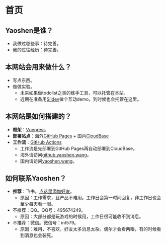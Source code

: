 # 首页
## Yaoshen是谁？
- 我做过哪些事：待完善。
- 我的过往经历：待完善。

## 本网站会用来做什么？
- 写点东西。
- 做做实验。
    - 未来如果做todolist之类的练手工具，可以托管在本站。
    - 近期在准备用[Slidev](https://sli.dev)做个互动demo，到时候也会托管在这里。

## 本网站是如何搭建的？
- **框架**：[Vuepress](https://v2.vuepress.vuejs.org/) 
- **部署站点**：海外[GitHub Pages](https://pages.github.com/) + 国内[CloudBase](https://cloudbase.net/?site=vuepress)
- **工作流**：[GitHub Actions](https://github.com/features/actions)
    - 工作流是先部署到GitHub Pages再自动部署到CloudBase。
    - 海外请访问[github.yaoshen.wang](https://github.yaoshen.wang)。
    - 国内请访问[yaoshen.wang](https://yaoshen.wang)。

## 如何联系Yaoshen？
- **推荐**：飞书。[点这里添加好友](https://www.feishu.cn/invitation/page/add_contact/?token=2f5k1b18-cac3-4ba2-ba99-fd8f1a7319fe&amp;unique_id=cvGrm2bZDQ3YvD6CUx3tig==)。
    - 原因：工作需求，且产品不难用。工作日会第一时间回复，非工作日也会至少每天看一眼。
- 不推荐：QQ。QQ号：495674249。
    - 原因：大部分都是玩游戏的时候用，工作日很可能收不到消息。
- 不推荐：微信。微信号：int579。
    - 原因：难用，不喜欢，好友太多消息太杂。偶尔才会看两眼，有的时候看到消息也会装死。
